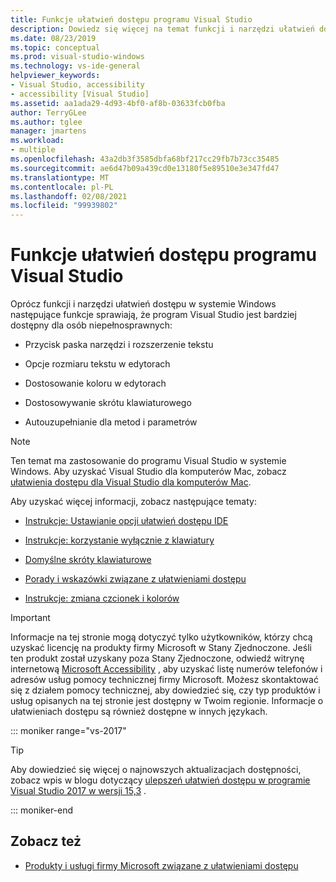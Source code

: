 ```yaml
---
title: Funkcje ułatwień dostępu programu Visual Studio
description: Dowiedz się więcej na temat funkcji i narzędzi ułatwień dostępu, które ułatwiają dostęp do wszystkich systemów operacyjnych Windows i Visual Studio Developer Suite dla wszystkich użytkowników, w tym osób niepełnosprawnych.
ms.date: 08/23/2019
ms.topic: conceptual
ms.prod: visual-studio-windows
ms.technology: vs-ide-general
helpviewer_keywords:
- Visual Studio, accessibility
- accessibility [Visual Studio]
ms.assetid: aa1ada29-4d93-4bf0-af8b-03633fcb0fba
author: TerryGLee
ms.author: tglee
manager: jmartens
ms.workload:
- multiple
ms.openlocfilehash: 43a2db3f3585dbfa68bf217cc29fb7b73cc35485
ms.sourcegitcommit: ae6d47b09a439cd0e13180f5e89510e3e347fd47
ms.translationtype: MT
ms.contentlocale: pl-PL
ms.lasthandoff: 02/08/2021
ms.locfileid: "99939802"
---
```

# <a name="accessibility-features-of-visual-studio"></a>Funkcje ułatwień dostępu programu Visual Studio

Oprócz funkcji i narzędzi ułatwień dostępu w systemie Windows następujące funkcje sprawiają, że program Visual Studio jest bardziej dostępny dla osób niepełnosprawnych:

- Przycisk paska narzędzi i rozszerzenie tekstu

- Opcje rozmiaru tekstu w edytorach

- Dostosowanie koloru w edytorach

- Dostosowywanie skrótu klawiaturowego

- Autouzupełnianie dla metod i parametrów

> [!NOTE]
> Ten temat ma zastosowanie do programu Visual Studio w systemie Windows. Aby uzyskać Visual Studio dla komputerów Mac, zobacz [ułatwienia dostępu dla Visual Studio dla komputerów Mac](/visualstudio/mac/accessibility).

Aby uzyskać więcej informacji, zobacz następujące tematy:

- [Instrukcje: Ustawianie opcji ułatwień dostępu IDE](../../ide/reference/how-to-set-ide-accessibility-options.md)

- [Instrukcje: korzystanie wyłącznie z klawiatury](../../ide/reference/how-to-use-the-keyboard-exclusively.md)

- [Domyślne skróty klawiaturowe](../../ide/default-keyboard-shortcuts-in-visual-studio.md)

- [Porady i wskazówki związane z ułatwieniami dostępu](../../ide/reference/accessibility-tips-and-tricks.md)

- [Instrukcje: zmiana czcionek i kolorów](../../ide/how-to-change-fonts-and-colors-in-visual-studio.md)

> [!IMPORTANT]
> Informacje na tej stronie mogą dotyczyć tylko użytkowników, którzy chcą uzyskać licencję na produkty firmy Microsoft w Stany Zjednoczone. Jeśli ten produkt został uzyskany poza Stany Zjednoczone, odwiedź witrynę internetową [Microsoft Accessibility](https://www.microsoft.com/accessibility/) , aby uzyskać listę numerów telefonów i adresów usług pomocy technicznej firmy Microsoft. Możesz skontaktować się z działem pomocy technicznej, aby dowiedzieć się, czy typ produktów i usług opisanych na tej stronie jest dostępny w Twoim regionie. Informacje o ułatwieniach dostępu są również dostępne w innych językach.

::: moniker range="vs-2017"

> [!TIP]
> Aby dowiedzieć się więcej o najnowszych aktualizacjach dostępności, zobacz wpis w blogu dotyczący [ulepszeń ułatwień dostępu w programie Visual Studio 2017 w wersji 15,3](https://devblogs.microsoft.com/visualstudio/accessibility-improvements-in-visual-studio-2017-version-15-3/) .

::: moniker-end

## <a name="see-also"></a>Zobacz też

- [Produkty i usługi firmy Microsoft związane z ułatwieniami dostępu](../../ide/reference/accessibility-products-and-services-from-microsoft.md)
